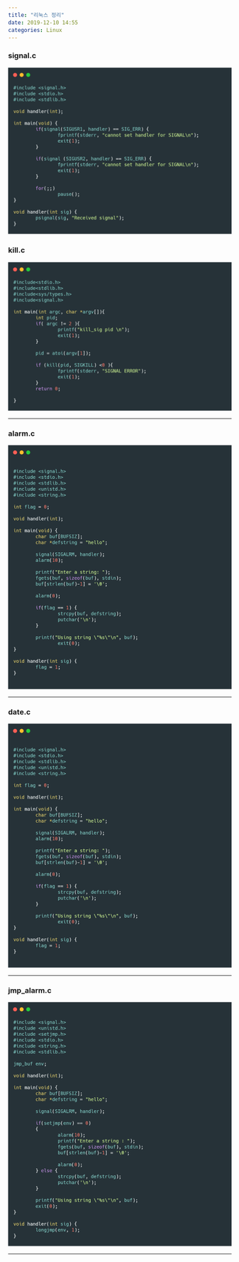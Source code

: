 ```yaml
---
title: "리눅스 정리"
date: 2019-12-10 14:55
categories: Linux
---
```


### signal.c ###
![signal](/assets/images/signal.png)

### kill.c ###
![kill](/assets/images/kill.png)
* * *

### alarm.c ###
![alarm](/assets/images/alarm.png)
* * *

### date.c ###
![date](/assets/images/alarm.png)
* * *

### jmp_alarm.c ###
![jmp_alarm](/assets/images/jmp_alarm.png)
* * *
